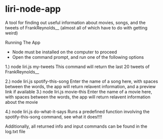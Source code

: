 # liri-node-app
A tool for finding out useful information about movies, songs, and the tweets of FrankReynolds__ (almost all of which have to do with getting weird)

Running The App
 - Node must be installed on the computer to proceed
 - Open the command prompt, and run one of the following options
 
 1.) node liri.js my-tweets 
        This command will return the last 20 tweets of FrankReynolds__
        
 2.) node liri.js spotify-this-song <name of song here>
        Enter the name of a song here, with spaces between the words, the app will return relavent information, and a preview link if available
3.) node liri.js movie-this <name of movie here>
        Enter the name of a movie here, with spaces between the words, the app will return relavent information about the movie
        
4.) node liri.js do-what-it-says
        Runs a predefined function involving the spotify-this-song command, see what it does!!!!
        
Additionally, all returned info and input commands can be found in the log.txt file
